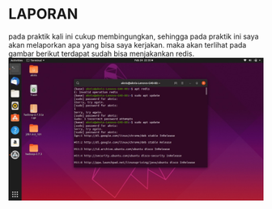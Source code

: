 # LAPORAN
pada praktik kali ini cukup membingungkan, sehingga pada praktik ini saya akan melaporkan 
apa yang bisa saya kerjakan. maka akan terlihat pada gambar berikut terdapat sudah bisa 
menjakankan redis. 
![gambar1](gambar/gambar1.jpeg)